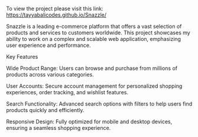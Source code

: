 To view the project please visit this link: https://tayyabalicodes.github.io/Snazzle/

Snazzle is a leading e-commerce platform that offers a vast selection of products and services to customers worldwide. This project showcases my ability to work on a complex and scalable web application, emphasizing user experience and performance.

Key Features

Wide Product Range: Users can browse and purchase from millions of products across various categories.

User Accounts: Secure account management for personalized shopping experiences, order tracking, and wishlist features.

Search Functionality: Advanced search options with filters to help users find products quickly and efficiently.

Responsive Design: Fully optimized for mobile and desktop devices, ensuring a seamless shopping experience.
